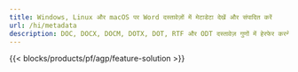 ```yaml
---
title: Windows, Linux और macOS पर Word दस्तावेज़ों में मेटाडेटा देखें और संपादित करें 
url: /hi/metadata
description: DOC, DOCX, DOCM, DOTX, DOT, RTF और ODT दस्तावेज़ गुणों में हेरफेर करने के लिए नि - शुल्क ऐप और एपीआई
---
```


{{< blocks/products/pf/agp/feature-solution >}} 

